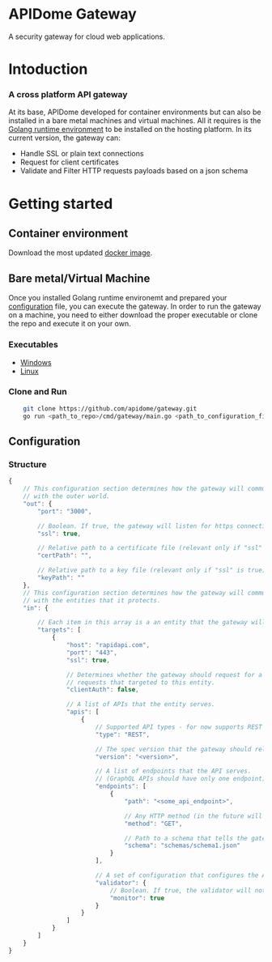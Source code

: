 # APIDome Gateway
A security gateway for cloud web applications.

# Intoduction
### A cross platform API gateway
At its base, APIDome developed for container environments but can also be installed in a bare metal machines and virtual machines. All it requires is the [Golang runtime environment](https://golang.org/) to be installed on the hosting platform.
In its current version, the gateway can:
- Handle SSL or plain text connections
- Request for client certificates
- Validate and Filter HTTP requests payloads based on a json schema


# Getting started
## Container environment
Download the most updated [docker image](https://hub.docker.com/r/apidome/gateway).

## Bare metal/Virtual Machine
Once you installed Golang runtime environemt and prepared your [configuration](https://github.com/apidome/gateway/tree/release-0.1#configuration) file, you can execute the gateway.
In order to run the gateway on a machine, you need to either download the proper executable or clone the repo and execute it on your own.

### Executables
- [Windows](https://github.com/apidome/gateway/releases/download/0.1/apidome_gateway_0.1_linux.exe)
- [Linux](https://github.com/apidome/gateway/releases/download/0.1/apidome_gateway_0.1_windows.exe)

### Clone and Run
```bash
    git clone https://github.com/apidome/gateway.git
    go run <path_to_repo>/cmd/gateway/main.go <path_to_configuration_file>
```


## Configuration
### Structure

```js
{
    // This configuration section determines how the gateway will communicate
    // with the outer world.
    "out": {
        "port": "3000",

        // Boolean. If true, the gateway will listen for https connections.
        "ssl": true,

        // Relative path to a certificate file (relevant only if "ssl" is true).
        "certPath": "",

        // Relative path to a key file (relevant only if "ssl" is true).
        "keyPath": ""
    },
    // This configuration section determines how the gateway will communicate
    // with the entities that it protects.
    "in": {

        // Each item in this array is a an entity that the gateway will proxy requests to.
        "targets": [
            {
                "host": "rapidapi.com",
                "port": "443",
                "ssl": true,

                // Determines whether the gateway should request for a user certicicate for
                // requests that targeted to this entity.
                "clientAuth": false,

                // A list of APIs that the entity serves.
                "apis": [
                    {
                        // Supported API types - for now supports REST APIs only.
                        "type": "REST",

                        // The spec version that the gateway should rely on.
                        "version": "<version>",

                        // A list of endpoints that the API serves.
                        // (GraphQL APIs should have only one endpoint)
                        "endpoints": [
                            {
                                "path": "<some_api_endpoint>",

                                // Any HTTP method (in the future will accept an array of method).
                                "method": "GET",

                                // Path to a schema that tells the gateway how to validate requests.
                                "schema": "schemas/schema1.json"
                            }
                        ],

                        // A set of configuration that configures the API validator behaviour.
                        "validator": {
                            // Boolean. If true, the validator will not block requests, only log.
                            "monitor": true
                        }
                    }
                ]
            }
        ]
    }
}
```
